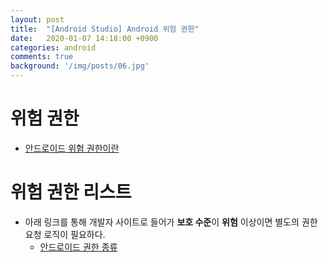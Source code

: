 ```yaml
---
layout: post
title:  "[Android Studio] Android 위험 권한"
date:   2020-01-07 14:18:00 +0900
categories: android
comments: true
background: '/img/posts/06.jpg'
---
```


# **위험 권한**
- [안드로이드 위험 권한이란](https://developer.android.com/guide/topics/permissions/overview?hl=ko#dangerous_permissions)

# **위험 권한 리스트**
- 아래 링크를 통해 개발자 사이트로 들어가 **보호 수준**이 **위험** 이상이면 별도의 권한 요청 로직이 필요하다. 
    - [안드로이드 권한 종류](https://developer.android.com/reference/android/Manifest.permission.html?hl=ko)